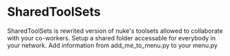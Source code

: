 # SharedToolSets
SharedToolSets is rewrited version of nuke's toolsets allowed to collaborate with your co-workers. 
Setup a shared folder accessable for everybody in your network.
Add information from add_me_to_menu.py to your menu.py
